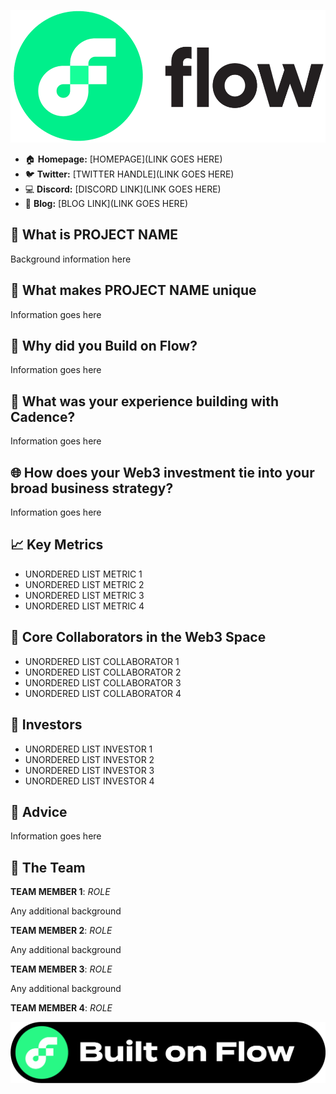 ![PROJECT NAME](images/flow_logo%20(1).png)
* :house: **Homepage:** [HOMEPAGE](LINK GOES HERE)
* :bird: **Twitter:** [TWITTER HANDLE](LINK GOES HERE)
* :computer: **Discord:** [DISCORD LINK](LINK GOES HERE)
* :page_facing_up: **Blog:** [BLOG LINK](LINK GOES HERE)

## :dizzy: What is PROJECT NAME
Background information here


## :thinking: What makes PROJECT NAME unique
Information goes here


## :ocean: Why did you Build on Flow?
Information goes here


## :wrench: What was your experience building with Cadence?
Information goes here


## :globe_with_meridians: How does your Web3 investment tie into your broad business strategy?
Information goes here


## :chart_with_upwards_trend: Key Metrics
* UNORDERED LIST METRIC 1
* UNORDERED LIST METRIC 2
* UNORDERED LIST METRIC 3
* UNORDERED LIST METRIC 4

## :handshake: Core Collaborators in the Web3 Space
* UNORDERED LIST COLLABORATOR 1
* UNORDERED LIST COLLABORATOR 2
* UNORDERED LIST COLLABORATOR 3
* UNORDERED LIST COLLABORATOR 4

## :money_with_wings: Investors
* UNORDERED LIST INVESTOR 1
* UNORDERED LIST INVESTOR 2
* UNORDERED LIST INVESTOR 3
* UNORDERED LIST INVESTOR 4

## :thought_balloon: Advice
Information goes here


## :busts_in_silhouette: The Team

**TEAM MEMBER 1**:
*ROLE*

Any additional background

**TEAM MEMBER 2**:
*ROLE*

Any additional background

**TEAM MEMBER 3**:
*ROLE*

Any additional background

**TEAM MEMBER 4**:
*ROLE*

![Built on Flow](images/BuiltOnFlow_Green_Black_01%20(2).png)
